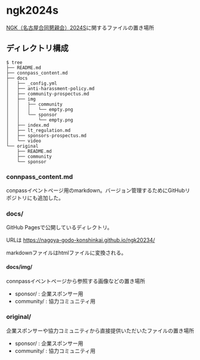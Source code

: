 # ngk2024s
[NGK（名古屋合同懇親会）2024S](https://ngk2022s.connpass.com/event/265837/)に関するファイルの置き場所


## ディレクトリ構成

```
$ tree
├── README.md
├── connpass_content.md
├── docs               
│   ├── _config.yml
│   ├── anti-harassment-policy.md
│   ├── community-prospectus.md
│   ├── img
│   │   ├── community
│   │   │   └── empty.png
│   │   └── sponsor
│   │       └── empty.png
│   ├── index.md
│   ├── lt_regulation.md
│   ├── sponsors-prospectus.md
│   └── video
└── original
    ├── README.md
    ├── community
    └── sponsor

```


### connpass_content.md
conpassイベントページ用のmarkdown。バージョン管理するためにGitHubリポジトリにも追加した。

### docs/
GitHub Pagesで公開しているディレクトリ。

URLは https://nagoya-godo-konshinkai.github.io/ngk20234/ 

markdownファイルはhtmlファイルに変換される。

#### docs/img/
connpassイベントページから参照する画像などの置き場所

* sponsor/ : 企業スポンサー用
* community/ : 協力コミュニティ用


### original/
企業スポンサーや協力コミュニティから直接提供いただいたファイルの置き場所

* sponsor/ : 企業スポンサー用
* community/ : 協力コミュニティ用

